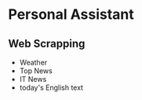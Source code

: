 Personal Assistant
==================

Web Scrapping
-------------

+ Weather
+ Top News
+ IT News
+ today's English text
